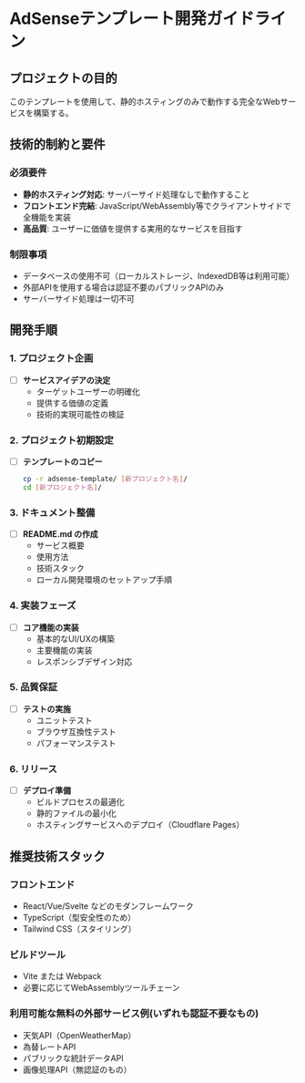 # AdSenseテンプレート開発ガイドライン

## プロジェクトの目的
このテンプレートを使用して、静的ホスティングのみで動作する完全なWebサービスを構築する。

## 技術的制約と要件

### 必須要件
- **静的ホスティング対応**: サーバーサイド処理なしで動作すること
- **フロントエンド完結**: JavaScript/WebAssembly等でクライアントサイドで全機能を実装
- **高品質**: ユーザーに価値を提供する実用的なサービスを目指す

### 制限事項
- データベースの使用不可（ローカルストレージ、IndexedDB等は利用可能）
- 外部APIを使用する場合は認証不要のパブリックAPIのみ
- サーバーサイド処理は一切不可

## 開発手順

### 1. プロジェクト企画
- [ ] **サービスアイデアの決定**
  - ターゲットユーザーの明確化
  - 提供する価値の定義
  - 技術的実現可能性の検証

### 2. プロジェクト初期設定
- [ ] **テンプレートのコピー**
  ```bash
  cp -r adsense-template/ [新プロジェクト名]/
  cd [新プロジェクト名]/
  ```

### 3. ドキュメント整備
- [ ] **README.md の作成**
  - サービス概要
  - 使用方法
  - 技術スタック
  - ローカル開発環境のセットアップ手順

### 4. 実装フェーズ
- [ ] **コア機能の実装**
  - 基本的なUI/UXの構築
  - 主要機能の実装
  - レスポンシブデザイン対応

### 5. 品質保証
- [ ] **テストの実施**
  - ユニットテスト
  - ブラウザ互換性テスト
  - パフォーマンステスト

### 6. リリース
- [ ] **デプロイ準備**
  - ビルドプロセスの最適化
  - 静的ファイルの最小化
  - ホスティングサービスへのデプロイ（Cloudflare Pages）

## 推奨技術スタック

### フロントエンド
- React/Vue/Svelte などのモダンフレームワーク
- TypeScript（型安全性のため）
- Tailwind CSS（スタイリング）

### ビルドツール
- Vite または Webpack
- 必要に応じてWebAssemblyツールチェーン

### 利用可能な無料の外部サービス例(いずれも認証不要なもの)
- 天気API（OpenWeatherMap）
- 為替レートAPI
- パブリックな統計データAPI
- 画像処理API（無認証のもの）
